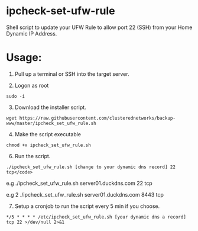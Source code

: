 # ipcheck-set-ufw-rule
Shell script to update your UFW Rule to allow port 22 (SSH) from your Home Dynamic IP Address.

# Usage:

1. Pull up a terminal or SSH into the target server.

2. Logon as root

<code>sudo -i</code>

3. Download the installer script.

```
wget https://raw.githubusercontent.com/clusterednetworks/backup-www/master/ipcheck_set_ufw_rule.sh
```

4. Make the script executable

```
chmod +x ipcheck_set_ufw_rule.sh
```

6. Run the script.

```
./ipcheck_set_ufw_rule.sh [change to your dynamic dns record] 22 tcp</code>
```
e.g ./ipcheck_set_ufw_rule.sh server01.duckdns.com 22 tcp

e.g 2 ./ipcheck_set_ufw_rule.sh server01.duckdns.com 8443 tcp

7. Setup a cronjob to run the script every 5 min if you choose.
   
```
*/5 * * * * /etc/ipcheck_set_ufw_rule.sh [your dynamic dns a record] tcp 22 >/dev/null 2>&1
```

